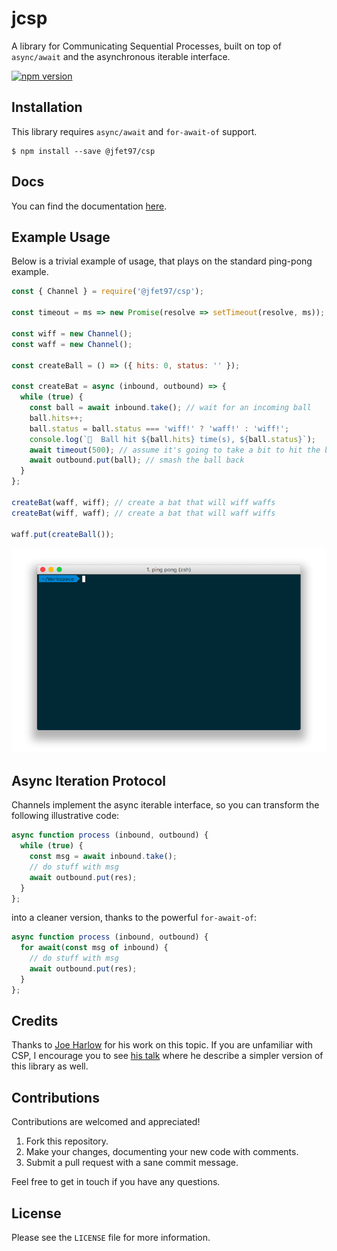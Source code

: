 # jcsp

A library for Communicating Sequential Processes, built on top of `async/await` and the asynchronous iterable interface.

[![npm version](https://badge.fury.io/js/%40jfet97%2Fcsp.svg)](https://badge.fury.io/js/%40jfet97%2Fcsp)

## Installation

This library requires `async/await` and `for-await-of` support.

```
$ npm install --save @jfet97/csp
```

## Docs

You can find the documentation [here](https://jfet97.github.io/jfet97-csp/).


## Example Usage

Below is a trivial example of usage, that plays on the standard ping-pong example.

```javascript
const { Channel } = require('@jfet97/csp');

const timeout = ms => new Promise(resolve => setTimeout(resolve, ms));

const wiff = new Channel();
const waff = new Channel();

const createBall = () => ({ hits: 0, status: '' });

const createBat = async (inbound, outbound) => {
  while (true) {
    const ball = await inbound.take(); // wait for an incoming ball
    ball.hits++;
    ball.status = ball.status === 'wiff!' ? 'waff!' : 'wiff!';
    console.log(`🎾  Ball hit ${ball.hits} time(s), ${ball.status}`);
    await timeout(500); // assume it's going to take a bit to hit the ball
    await outbound.put(ball); // smash the ball back
  }
};

createBat(waff, wiff); // create a bat that will wiff waffs
createBat(wiff, waff); // create a bat that will waff wiffs

waff.put(createBall());
```

![ping pong](/assets/pingpong.gif?raw=true)


## Async Iteration Protocol
Channels implement the async iterable interface, so you can transform the following illustrative code:

```javascript
async function process (inbound, outbound) {
  while (true) {
    const msg = await inbound.take();
    // do stuff with msg
    await outbound.put(res);
  }
};
```

into a cleaner version, thanks to the powerful `for-await-of`:

```javascript
async function process (inbound, outbound) {
  for await(const msg of inbound) {
    // do stuff with msg
    await outbound.put(res);
  }
};
```

## Credits

Thanks to [Joe Harlow](https://twitter.com/someonedodgy) for his work on this topic. If you are unfamiliar with CSP, I encourage you to see [his talk](https://pusher.com/sessions/meetup/the-js-roundabout/csp-in-js) where he describe a simpler version of this library as well.

## Contributions

Contributions are welcomed and appreciated!

1. Fork this repository.
2. Make your changes, documenting your new code with comments.
3. Submit a pull request with a sane commit message.

Feel free to get in touch if you have any questions.

## License

Please see the `LICENSE` file for more information.
